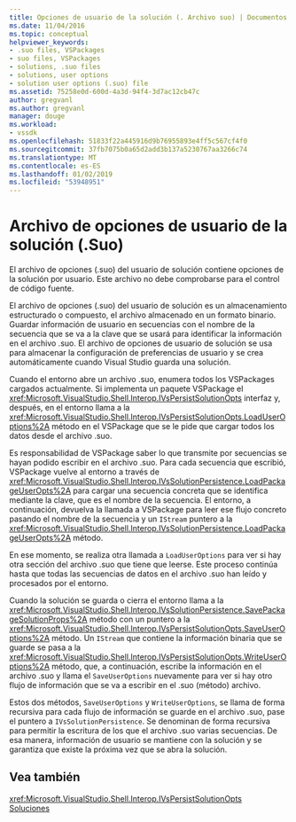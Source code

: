 ```yaml
---
title: Opciones de usuario de la solución (. Archivo suo) | Documentos de Microsoft
ms.date: 11/04/2016
ms.topic: conceptual
helpviewer_keywords:
- .suo files, VSPackages
- suo files, VSPackages
- solutions, .suo files
- solutions, user options
- solution user options (.suo) file
ms.assetid: 75258e0d-600d-4a3d-94f4-3d7ac12cb47c
author: gregvanl
ms.author: gregvanl
manager: douge
ms.workload:
- vssdk
ms.openlocfilehash: 51833f22a445916d9b76955893e4ff5c567cf4f0
ms.sourcegitcommit: 37fb7075b0a65d2add3b137a5230767aa3266c74
ms.translationtype: MT
ms.contentlocale: es-ES
ms.lasthandoff: 01/02/2019
ms.locfileid: "53948951"
---
```

# <a name="solution-user-options-suo-file"></a>Archivo de opciones de usuario de la solución (.Suo)
El archivo de opciones (.suo) del usuario de solución contiene opciones de la solución por usuario. Este archivo no debe comprobarse para el control de código fuente.  
  
 El archivo de opciones (.suo) del usuario de solución es un almacenamiento estructurado o compuesto, el archivo almacenado en un formato binario. Guardar información de usuario en secuencias con el nombre de la secuencia que se va a la clave que se usará para identificar la información en el archivo .suo. El archivo de opciones de usuario de solución se usa para almacenar la configuración de preferencias de usuario y se crea automáticamente cuando Visual Studio guarda una solución.  
  
 Cuando el entorno abre un archivo .suo, enumera todos los VSPackages cargados actualmente. Si implementa un paquete VSPackage el <xref:Microsoft.VisualStudio.Shell.Interop.IVsPersistSolutionOpts> interfaz y, después, en el entorno llama a la <xref:Microsoft.VisualStudio.Shell.Interop.IVsPersistSolutionOpts.LoadUserOptions%2A> método en el VSPackage que se le pide que cargar todos los datos desde el archivo .suo.  
  
 Es responsabilidad de VSPackage saber lo que transmite por secuencias se hayan podido escribir en el archivo .suo. Para cada secuencia que escribió, VSPackage vuelve al entorno a través de <xref:Microsoft.VisualStudio.Shell.Interop.IVsSolutionPersistence.LoadPackageUserOpts%2A> para cargar una secuencia concreta que se identifica mediante la clave, que es el nombre de la secuencia. El entorno, a continuación, devuelva la llamada a VSPackage para leer ese flujo concreto pasando el nombre de la secuencia y un `IStream` puntero a la <xref:Microsoft.VisualStudio.Shell.Interop.IVsSolutionPersistence.LoadPackageUserOpts%2A> método.  
  
 En ese momento, se realiza otra llamada a `LoadUserOptions` para ver si hay otra sección del archivo .suo que tiene que leerse. Este proceso continúa hasta que todas las secuencias de datos en el archivo .suo han leído y procesados por el entorno.  
  
 Cuando la solución se guarda o cierra el entorno llama a la <xref:Microsoft.VisualStudio.Shell.Interop.IVsSolutionPersistence.SavePackageSolutionProps%2A> método con un puntero a la <xref:Microsoft.VisualStudio.Shell.Interop.IVsPersistSolutionOpts.SaveUserOptions%2A> método. Un `IStream` que contiene la información binaria que se guarde se pasa a la <xref:Microsoft.VisualStudio.Shell.Interop.IVsPersistSolutionOpts.WriteUserOptions%2A> método, que, a continuación, escribe la información en el archivo .suo y llama el `SaveUserOptions` nuevamente para ver si hay otro flujo de información que se va a escribir en el .suo (método) archivo.  
  
 Estos dos métodos, `SaveUserOptions` y `WriteUserOptions`, se llama de forma recursiva para cada flujo de información se guarde en el archivo .suo, pase el puntero a `IVsSolutionPersistence`. Se denominan de forma recursiva para permitir la escritura de los que el archivo .suo varias secuencias. De esa manera, información de usuario se mantiene con la solución y se garantiza que existe la próxima vez que se abra la solución.  
  
## <a name="see-also"></a>Vea también  
 <xref:Microsoft.VisualStudio.Shell.Interop.IVsPersistSolutionOpts>   
 [Soluciones](../../extensibility/internals/solutions.md)